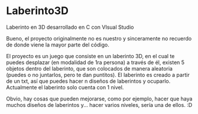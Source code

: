 # Laberinto3D
Laberinto en 3D desarrollado en C con VIsual Studio

Bueno, el proyecto originalmente no es nuestro y sinceramente no recuerdo de donde viene la mayor parte del código.

El proyecto es un juego que consiste en un laberinto 3D, en el cual te puedes desplazar (en modalidad de 1ra persona) a través de él,
existen 5 objetos dentro del laberinto, que son colocados de manera aleatoria (puedes o no juntarlos, pero te dan puntitos).
El laberinto es creado a partir de un txt, así que puedes hacer n diseños de laberintos y ocuparlo.
Actualmente el laberinto solo cuenta con 1 nivel.

Obvio, hay cosas que pueden mejorarse, como por ejemplo, hacer que haya muchos diseños de laberintos y... hacer varios niveles, sería una de ellos.
 :D
 
